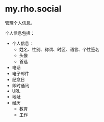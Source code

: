 # my.rho.social

管理个人信息。

个人信息包括：
- 个人信息：
  - 姓名、性别、称谓、时区、语言、个性签名
  - 头像
  - 首选
- 电话
- 电子邮件
- 纪念日
- 即时通讯
- URL
- 地址
- 经历
  - 教育
  - 工作

